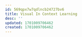 ```yaml
---
id: 569qpx7w7qdlncb24727bv6
title: Visual In Context Learning
desc: ''
updated: 1701009706462
created: 1701009706462
---
```

